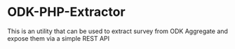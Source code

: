 # ODK-PHP-Extractor
This is an utility that can be used to extract survey from ODK Aggregate and expose them via a simple REST API
